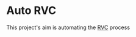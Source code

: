 # Auto RVC
This project's aim is automating the [RVC](https://github.com/RVC-Project/Retrieval-based-Voice-Conversion-WebUI/tree/main) process
